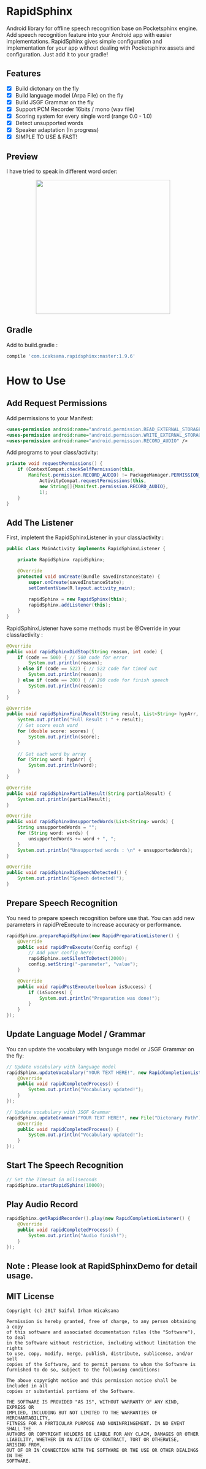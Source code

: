# RapidSphinx
Android library for offline speech recognition base on Pocketsphinx engine. Add speech recognition feature into your Android app with easier implementations. RapidSphinx gives simple configuration and implementation for your app without dealing with Pocketsphinx assets and configuration. Just add it to your gradle!

## Features
- [x] Build dictonary on the fly
- [x] Build language model (Arpa File) on the fly
- [x] Build JSGF Grammar on the fly
- [x] Support PCM Recorder 16bits / mono (wav file)
- [x] Scoring system for every single word (range 0.0 - 1.0)
- [x] Detect unsupported words
- [x] Speaker adaptation (In progress)
- [x] SIMPLE TO USE & FAST!

## Preview
I have tried to speak in different word order:
<p align="center">
    <img width="350" src="https://github.com/icaksama/RapidSphinx/blob/master/RapidSphinxAppPreview.gif?raw=true">
</p>

## Gradle
Add to build.gradle :
```groovy
compile 'com.icaksama.rapidsphinx:master:1.9.6'
```

# How to Use

## Add Request Permissions
Add permissions to your Manifest:
```xml
<uses-permission android:name="android.permission.READ_EXTERNAL_STORAGE" />
<uses-permission android:name="android.permission.WRITE_EXTERNAL_STORAGE" />
<uses-permission android:name="android.permission.RECORD_AUDIO" />
```
Add programs to your class/activity:
```java
private void requestPermissions() {
    if (ContextCompat.checkSelfPermission(this,
        Manifest.permission.RECORD_AUDIO) != PackageManager.PERMISSION_GRANTED) {
            ActivityCompat.requestPermissions(this,
            new String[]{Manifest.permission.RECORD_AUDIO},
            1);
    }
}
```

## Add The Listener
First, impletent the RapidSphinxListener in your class/activity :
```java
public class MainActivity implements RapidSphinxListener {

    private RapidSphinx rapidSphinx;

    @Override
    protected void onCreate(Bundle savedInstanceState) {
        super.onCreate(savedInstanceState);
        setContentView(R.layout.activity_main);
        
        rapidSphinx = new RapidSphinx(this);
        rapidSphinx.addListener(this);
    }
}
```
RapidSphinxListener have some methods must be @Override in your class/activity :
```java
@Override
public void rapidSphinxDidStop(String reason, int code) {
    if (code == 500) { // 500 code for error
        System.out.println(reason);
    } else if (code == 522) { // 522 code for timed out
        System.out.println(reason);
    } else if (code == 200) { // 200 code for finish speech
        System.out.println(reason);
    }
}

@Override
public void rapidSphinxFinalResult(String result, List<String> hypArr, List<Double> scores) {
    System.out.println("Full Result : " + result);
    // Get score each word
    for (double score: scores) {
        System.out.println(score);
    }
    
    // Get each word by array
    for (String word: hypArr) {
        System.out.println(word);
    }
}

@Override
public void rapidSphinxPartialResult(String partialResult) {
    System.out.println(partialResult);
}

@Override
public void rapidSphinxUnsupportedWords(List<String> words) {
    String unsupportedWords = "";
    for (String word: words) {
        unsupportedWords += word + ", ";
    }
    System.out.println("Unsupported words : \n" + unsupportedWords);
}

@Override
public void rapidSphinxDidSpeechDetected() {
    System.out.println("Speech detected!");
}
```

## Prepare Speech Recognition
You need to prepare speech recognition before use that. You can add new parameters in rapidPreExecute to increase accuracy or performance.
```java
rapidSphinx.prepareRapidSphinx(new RapidPreparationListener() {
    @Override
    public void rapidPreExecute(Config config) {
        // Add your config here:
        rapidSphinx.setSilentToDetect(2000);
        config.setString("-parameter", "value");
    }

    @Override
    public void rapidPostExecute(boolean isSuccess) {
        if (isSuccess) {
            System.out.println("Preparation was done!");
        }
    }
});
```

## Update Language Model / Grammar
You can update the vocabulary with language model or JSGF Grammar on the fly:
```java
// Update vocabulary with language model
rapidSphinx.updateVocabulary("YOUR TEXT HERE!", new RapidCompletionListener() {
    @Override
    public void rapidCompletedProcess() {
        System.out.println("Vocabulary updated!");
    }
});

// Update vocabulary with JSGF Grammar
rapidSphinx.updateGrammar("YOUR TEXT HERE!", new File("Dictonary Path"), new RapidCompletionListener() {
    @Override
    public void rapidCompletedProcess() {
        System.out.println("Vocabulary updated!");
    }
});
```

## Start The Speech Recognition
```java
// Set the Timeout in miliseconds
rapidSphinx.startRapidSphinx(10000);
```

## Play Audio Record
```java
rapidSphinx.getRapidRecorder().play(new RapidCompletionListener() {
    @Override
    public void rapidCompletedProcess() {
        System.out.println("Audio finish!");
    }
});
```

## Note : Please look at RapidSphinxDemo for detail usage.

## MIT License
```
Copyright (c) 2017 Saiful Irham Wicaksana

Permission is hereby granted, free of charge, to any person obtaining a copy
of this software and associated documentation files (the "Software"), to deal
in the Software without restriction, including without limitation the rights
to use, copy, modify, merge, publish, distribute, sublicense, and/or sell
copies of the Software, and to permit persons to whom the Software is
furnished to do so, subject to the following conditions:

The above copyright notice and this permission notice shall be included in all
copies or substantial portions of the Software.

THE SOFTWARE IS PROVIDED "AS IS", WITHOUT WARRANTY OF ANY KIND, EXPRESS OR
IMPLIED, INCLUDING BUT NOT LIMITED TO THE WARRANTIES OF MERCHANTABILITY,
FITNESS FOR A PARTICULAR PURPOSE AND NONINFRINGEMENT. IN NO EVENT SHALL THE
AUTHORS OR COPYRIGHT HOLDERS BE LIABLE FOR ANY CLAIM, DAMAGES OR OTHER
LIABILITY, WHETHER IN AN ACTION OF CONTRACT, TORT OR OTHERWISE, ARISING FROM,
OUT OF OR IN CONNECTION WITH THE SOFTWARE OR THE USE OR OTHER DEALINGS IN THE
SOFTWARE.
```
